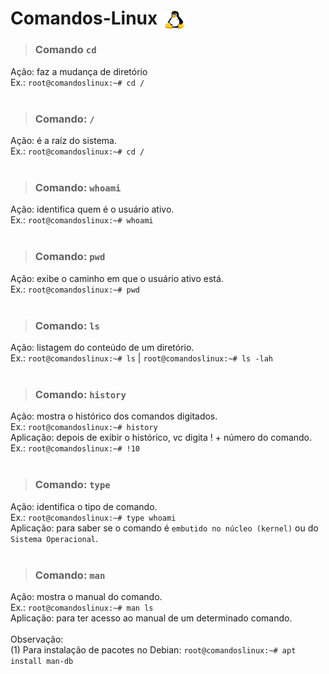 # Comandos-Linux <img align="center" alt="Renato-python" height="30" width="40" src="https://raw.githubusercontent.com/devicons/devicon/master/icons/linux/linux-original.svg">

> ### Comando `cd` <br>
Ação: faz a mudança de diretório <br>
Ex.: `root@comandoslinux:~# cd /` <br><br>

> ### Comando: `/` <br>
Ação: é a raíz do sistema. <br>
Ex.: `root@comandoslinux:~# cd /` <br><br>

> ### Comando: `whoami` <br>
Ação: identifica quem é o usuário ativo. <br>
Ex.: `root@comandoslinux:~# whoami` <br><br>

> ### Comando: `pwd` <br>
Ação: exibe o caminho em que o usuário ativo está. <br>
Ex.: `root@comandoslinux:~# pwd` <br><br>

> ### Comando: `ls` <br>
Ação: listagem do conteúdo de um diretório. <br>
Ex.: `root@comandoslinux:~# ls` | `root@comandoslinux:~# ls -lah` <br><br>

> ### Comando: `history` <br>
Ação: mostra o histórico dos comandos digitados. <br>
Ex.: `root@comandoslinux:~# history` <br>
Aplicação: depois de exibir o histórico, vc digita ! + número do comando. <br>
Ex.: `root@comandoslinux:~# !10` <br><br>

> ### Comando: `type` <br>
Ação: identifica o tipo de comando. <br>
Ex.: `root@comandoslinux:~# type whoami` <br>
Aplicação: para saber se o comando é `embutido no núcleo (kernel)` ou do `Sistema Operacional`. <br><br>

> ### Comando: `man` <br>
Ação: mostra o manual do comando. <br>
Ex.: `root@comandoslinux:~# man ls` <br>
Aplicação: para ter acesso ao manual de um determinado comando. <br><br>
Observação:<br>
(1) Para instalação de pacotes no Debian: `root@comandoslinux:~# apt install man-db` <br><br>